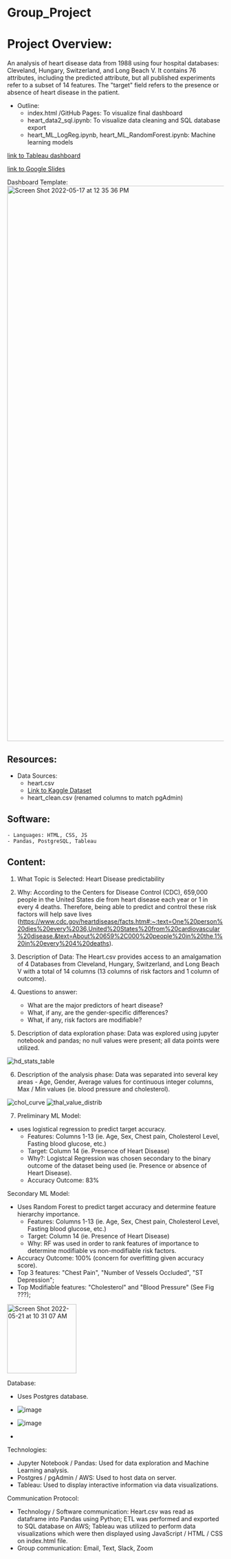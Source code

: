 # Group_Project

# Project Overview:
An analysis of heart disease data from 1988 using four hospital databases: Cleveland, Hungary, Switzerland, and Long Beach V. It contains 76 attributes, including the predicted attribute, but all published experiments refer to a subset of 14 features. The "target" field refers to the presence or absence of heart disease in the patient. 

* Outline: 
    - index.html /GitHub Pages: To visualize final dashboard
    - heart_data2_sql.ipynb: To visualize data cleaning and SQL database export
    - heart_ML_LogReg.ipynb, heart_ML_RandomForest.ipynb:  Machine learning models

[link to Tableau dashboard](https://public.tableau.com/shared/QKNKRGSJG?:display_count=n&:origin=viz_share_link)

[link to Google Slides](https://docs.google.com/presentation/d/1ngo6tRvbdELgjAdtwzgYFL6trayqPmxuBI8svCjsym4/edit?usp=sharing)

Dashboard Template:
<img width="1292" alt="Screen Shot 2022-05-17 at 12 35 36 PM" src="https://user-images.githubusercontent.com/93015602/168895752-01a6ef15-62ae-4a43-a472-4aa9e47721c9.png">

## Resources:

* Data Sources: 
    - heart.csv
    - [Link to Kaggle Dataset](https://www.kaggle.com/datasets/johnsmith88/heart-disease-dataset?select=heart.csv)
    - heart_clean.csv (renamed columns to match pgAdmin)

## Software: 

    - Languages: HTML, CSS, JS
    - Pandas, PostgreSQL, Tableau
    
## Content:

1. What Topic is Selected: Heart Disease predictability 

2. Why: According to the Centers for Disease Control (CDC), 659,000 people in the United States die from heart disease each year or 1 in every 4 deaths.  Therefore, being able to predict and control these risk factors will help save lives (https://www.cdc.gov/heartdisease/facts.htm#:~:text=One%20person%20dies%20every%2036,United%20States%20from%20cardiovascular%20disease.&text=About%20659%2C000%20people%20in%20the,1%20in%20every%204%20deaths).
3. Description of Data: The Heart.csv provides access to an amalgamation of 4 Databases from Cleveland, Hungary, Switzerland, and Long Beach V with a total of 14 columns (13 columns of risk factors and 1 column of outcome).

4. Questions to answer:
    - What are the major predictors of heart disease?
    - What, if any, are the gender-specific differences?
    - What, if any, risk factors are modifiable?

5. Description of data exploration phase: Data was explored using jupyter notebook and pandas; no null values were present; all data points were utilized. 

![hd_stats_table](https://user-images.githubusercontent.com/96348953/169701996-b0c8bd06-4017-42ab-9d61-3485d974ce0e.PNG)

6. Description of the analysis phase: Data was separated into several key areas - Age, Gender, Average values for continuous integer columns, Max / Min values (ie. blood pressure and cholesterol).

![chol_curve](https://user-images.githubusercontent.com/96348953/169661380-167cb74c-f819-4fde-95d5-a786bdfc4dde.png)
![thal_value_distrib](https://user-images.githubusercontent.com/96348953/169702042-23ab0418-b4dc-421f-a0b9-f1b8e6384b92.PNG)

7. Preliminary ML Model:
- uses logistical regression to predict target accuracy. 
    - Features: Columns 1-13 (ie. Age, Sex, Chest pain, Cholesterol Level, Fasting blood glucose, etc.)
    - Target: Column 14 (ie. Presence of Heart Disease)
    - Why?: Logistcal Regression was chosen secondary to the binary outcome of the dataset being used (ie. Presence or absence of Heart Disease).
    - Accuracy Outcome: 83%

Secondary ML Model:
- Uses Random Forest to predict target accuracy and determine feature hierarchy importance. 
    - Features: Columns 1-13 (ie. Age, Sex, Chest pain, Cholesterol Level, Fasting blood glucose, etc.)
    - Target: Column 14 (ie. Presence of Heart Disease)
    - Why: RF was used in order to rank features of importance to determine modifiable vs non-modifiable risk factors.
- Accuracy Outcome: 100% (concern for overfitting given accuracy score). 
- Top 3 features: "Chest Pain", "Number of Vessels Occluded", "ST Depression";
- Top Modifiable features: "Cholesterol" and "Blood Pressure" (See Fig ???);

<img width="161" alt="Screen Shot 2022-05-21 at 10 31 07 AM" src="https://user-images.githubusercontent.com/93015602/169662830-e1131d89-496a-4106-890b-21d206532822.png">

Database:
- Uses Postgres database.

- ![image](https://user-images.githubusercontent.com/90944163/169930074-5bb4a4ea-adc1-4cd9-a6ee-f24ace81800d.png)

- ![image](https://user-images.githubusercontent.com/90944163/169930136-9b68c406-3b4b-4929-9614-697e38041565.png)

-

Technologies:
- Jupyter Notebook / Pandas: Used for data exploration and Machine Learning analysis.
- Postgres / pgAdmin / AWS: Used to host data on server.
- Tableau: Used to display interactive information via data visualizations.

Communication Protocol:
- Technology / Software communication: Heart.csv was read as dataframe into Pandas using Python; ETL was performed and exported to SQL database on AWS; Tableau was utilized to perform data visualizations which were then displayed using JavaScript / HTML / CSS on index.html file. 
- Group communication: Email, Text, Slack, Zoom

